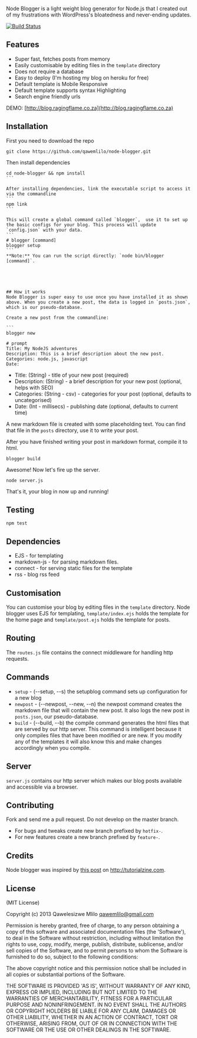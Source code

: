 Node Blogger is a light weight blog generator for Node.js that I created out of my frustrations with WordPress's bloatedness and never-ending updates. 

[![Build Status](https://travis-ci.org/qawemlilo/node-blogger.png)](https://travis-ci.org/qawemlilo/node-blogger)

## Features
 - Super fast, fetches posts from memory
 - Easily customisable by editing files in the `template` directory
 - Does not require a database
 - Easy to deploy (I'm hosting my blog on heroku for free)
 - Default template is Mobile Responsive
 - Default template supports syntax Highlighting
 - Search engine friendly urls

DEMO: [http://blog.ragingflame.co.za](http://blog.ragingflame.co.za)

## Installation

First you need to download the repo
```
git clone https://github.com/qawemlilo/node-blogger.git
```

Then install dependencies
````
cd node-blogger && npm install
```

After installing dependencies, link the executable script to access it via the commandline
```
npm link
```

This will create a global command called `blogger`,  use it to set up the basic configs for your blog. This process will update `config.json` with your data.
```
# blogger [command]
blogger setup 
```
**Note:** You can run the script directly: `node bin/blogger [command]`.





## How it works
Node Blogger is super easy to use once you have installed it as shown above. When you create a new post, the data is logged in `posts.json`, which is our pseudo-database.

Create a new post from the commandline:

```
blogger new

# prompt
Title: My NodeJS adventures
Description: This is a brief description about the new post.
Categories: node.js, javascript
Date: 
```` 

 - Title: (String) - title of your new post (required)
 - Description: (String) - a brief description for your new post (optional, helps with SEO)
 - Categories: (String - csv) - categories for your post (optional, defaults to uncategorised)
 - Date: (Int - millisecs) - publishing date (optional, defaults to current time)
 
A new markdown file is created with some placeholding text. You can find that file in the `posts` directory, use it to write your post.

After you have finished writing your post in markdown format, compile it to html.

```
blogger build
```

Awesome! Now let's fire up the server.

```
node server.js
```

That's it, your blog in now up and running!


## Testing
 ```
 npm test
 ```


## Dependencies
 - EJS -  for templating
 - markdown-js - for parsing markdown files.
 - connect - for serving static files for the template
 - rss - blog rss feed
 
## Customisation
You can customise your blog by editing files in the `template` directory. Node blogger uses EJS for templating, `template/index.ejs` holds the template for the home page and `template/post.ejs` holds the template for posts. 


## Routing
The `routes.js` file contains the connect middleware for handling http requests.


## Commands
 - `setup` - (--setup, --s) the setupblog command sets up configuration for a new blog 
 - `newpost` - (--newpost, --new, --n) the newpost command creates the markdown file that will contain the new post. It also logs the new post in `posts.json`, our pseudo-database.
 - `build` - (--build, --b) the compile command generates the html files that are served by our http server. This command is intelligent because it only compiles files that have been modified or are new. If you modify any of the templates it will also know this and make changes accordingly when you compile.

## Server
`server.js` contains our http server which makes our blog posts available and accessible via a browser.


## Contributing
Fork and send me a pull request. Do not develop on the master branch.

 - For bugs and tweaks create new branch prefixed by `hotfix-`.
 - For new features create a new branch prefixed by `feature-`.
 

        
  
## Credits
Node blogger was inspired by [this post](http://tutorialzine.com/2013/03/simple-php-blogging-system) on http://tutorialzine.com.




## License

(MIT License)

Copyright (c) 2013 Qawelesizwe Mlilo <qawemlilo@gmail.com>

Permission is hereby granted, free of charge, to any person obtaining a copy of this software and associated documentation files (the 'Software'), to deal in the Software without restriction, including without limitation the rights to use, copy, modify, merge, publish, distribute, sublicense, and/or sell copies of the Software, and to permit persons to whom the Software is furnished to do so, subject to the following conditions:

The above copyright notice and this permission notice shall be included in all copies or substantial portions of the Software.

THE SOFTWARE IS PROVIDED 'AS IS', WITHOUT WARRANTY OF ANY KIND, EXPRESS OR IMPLIED, INCLUDING BUT NOT LIMITED TO THE WARRANTIES OF MERCHANTABILITY, FITNESS FOR A PARTICULAR PURPOSE AND NONINFRINGEMENT. IN NO EVENT SHALL THE AUTHORS OR COPYRIGHT HOLDERS BE LIABLE FOR ANY CLAIM, DAMAGES OR OTHER LIABILITY, WHETHER IN AN ACTION OF CONTRACT, TORT OR OTHERWISE, ARISING FROM, OUT OF OR IN CONNECTION WITH THE SOFTWARE OR THE USE OR OTHER DEALINGS IN THE SOFTWARE.
